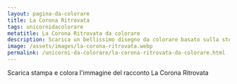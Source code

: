 ```yaml
---
layout: pagina-da-colorare
title: La Corona Ritrovata
tags: unicornidacolorare
metatitle: La Corona Ritrovata da colorare
description: Scarica un bellissimo disegno da colorare basato sulla storia La Corona Ritrovata
image: /assets/images/la-corona-ritrovata.webp
permalink: /unicorni-da-colorare/la-corona-ritrovata-da-colorare.html
---
```

Scarica stampa e colora l'immagine del racconto La Corona Ritrovata
